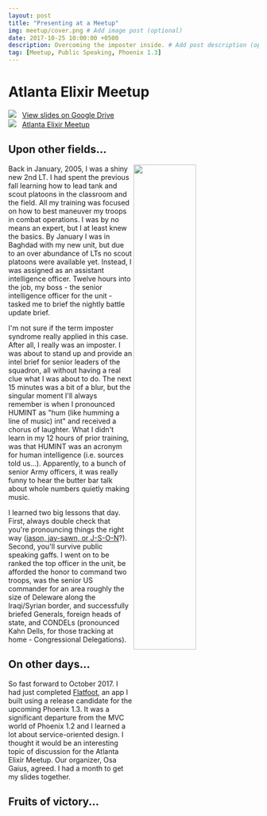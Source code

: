 ```yaml
---
layout: post
title: "Presenting at a Meetup"
img: meetup/cover.png # Add image post (optional)
date: 2017-10-25 10:00:00 +0500
description: Overcoming the imposter inside. # Add post description (optional)
tag: [Meetup, Public Speaking, Phoenix 1.3]
---
```

# Atlanta Elixir Meetup

![](https://ssl.gstatic.com/docs/doclist/images/infinite_arrow_favicon_4.ico) &nbsp;&nbsp;<a href="https://docs.google.com/presentation/d/1fbS_BCUKQN7MfHBLXxra_gb-hCKbY9DqSe-ePKoA5wY/edit?usp=sharing" target="\_blank">View slides on Google Drive</a>
<br>
![](https://secure.meetupstatic.com/s/img/68780390453345256452178/favicon.ico) &nbsp;&nbsp;<a href="https://www.meetup.com/atlantaelixir/" target="\_blank">Atlanta Elixir Meetup</a>


## Upon other fields...

<img src="http://militaryhumor.net/wp-content/uploads/2015/11/military-humor-i-found-lt-barb-wire.jpg" align="right" width="50%">
Back in January, 2005, I was a shiny new 2nd LT. I had spent the previous fall learning how to lead tank and scout platoons in the classroom and the field. All my training was focused on how to best maneuver my troops in combat operations. I was by no means an expert, but I at least knew the basics. By January I was in Baghdad with my new unit, but due to an over abundance of LTs no scout platoons were available yet. Instead, I was assigned as an assistant intelligence officer. Twelve hours into the job, my boss - the senior intelligence officer for the unit - tasked me to brief the nightly battle update brief.

I'm not sure if the term imposter syndrome really applied in this case. After all, I really was an imposter. I was about to stand up and provide an intel brief for senior leaders of the squadron, all without having a real clue what I was about to do. The next 15 minutes was a bit of a blur, but the singular moment I'll always remember is when I pronounced HUMINT as "hum (like humming a line of music) int" and received a chorus of laughter. What I didn't learn in my 12 hours of prior training, was that HUMINT was an acronym for human intelligence (i.e. sources told us...). Apparently, to a bunch of senior Army officers, it was really funny to hear the butter bar talk about whole numbers quietly making music.

I learned two big lessons that day. First, always double check that you're pronouncing things the right way ([jason, jay-sawn, or J-S-O-N](https://www.youtube.com/watch?v=zhVdWQWKRqM&feature=youtu.be)?). Second, you'll survive public speaking gaffs. I went on to be ranked the top officer in the unit, be afforded the honor to command two troops, was the senior US commander for an area roughly the size of Deleware along the Iraqi/Syrian border, and successfully briefed Generals, foreign heads of state, and CONDELs (pronounced Kahn Dells, for those tracking at home - Congressional Delegations).

## On other days...

So fast forward to October 2017. I had just completed [Flatfoot]({{site.baseurl}}/portfolio/1_flatfoot/), an app I built using a release candidate for the upcoming Phoenix 1.3. It was a significant departure from the MVC world of Phoenix 1.2 and I learned a lot about service-oriented design. I thought it would be an interesting topic of discussion for the Atlanta Elixir Meetup. Our organizer, Osa Gaius, agreed. I had a month to get my slides together.



## Fruits of victory...
